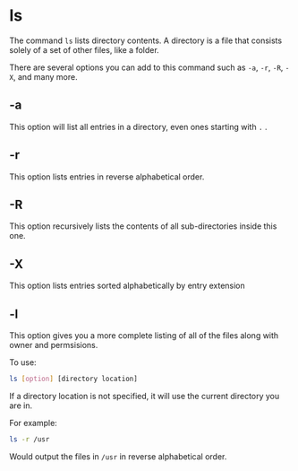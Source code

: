 # ls
The command `ls` lists directory contents. A directory is a file that consists solely of a set of other files, like a folder.

There are several options you can add to this command such as `-a`, `-r`, `-R`, `-X`, and many more.

## -a
This option will list all entries in a directory, even ones starting with `.` .

## -r
This option lists entries in reverse alphabetical order.

## -R
This option recursively lists the contents of all sub-directories inside this one.

## -X
This option lists entries sorted alphabetically by entry extension

## -l
This option gives you a more complete listing of all of the files along with owner and permsisions.

To use:

```bash
ls [option] [directory location]
```

If a directory location is not specified, it will use the current directory you are in.

For example:

```bash
ls -r /usr
```

Would output the files in `/usr` in reverse alphabetical order.
